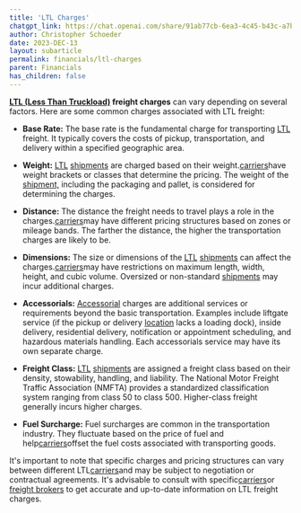 ```yaml
---
title: 'LTL Charges'
chatgpt_link: https://chat.openai.com/share/91ab77cb-6ea3-4c45-b43c-a7b12b2c9015
author: Christopher Schoeder
date: 2023-DEC-13
layout: subarticle
permalink: financials/ltl-charges
parent: Financials
has_children: false
---
```


**<a href="/modes/ltl">LTL (Less Than Truckload)</a> freight charges** can vary depending on several factors. Here are some common charges associated with LTL freight:

- **Base Rate:** The base rate is the fundamental charge for transporting <a href="/modes/ltl">LTL</a> freight. It typically covers the costs of pickup, transportation, and delivery within a specified geographic area.

- **Weight:** <a href="/modes/ltl">LTL</a> <a href="/glossery/shipments">shipments</a> are charged based on their weight.<a href="/carriers/">carriers</a>have weight brackets or classes that determine the pricing. The weight of the <a href="/glossery/shipments">shipment,</a> including the packaging and pallet, is considered for determining the charges.

- **Distance:** The distance the freight needs to travel plays a role in the charges.<a href="/carriers/">carriers</a>may have different pricing structures based on zones or mileage bands. The farther the distance, the higher the transportation charges are likely to be.

- **Dimensions:** The size or dimensions of the <a href="/modes/ltl">LTL</a> <a href="/glossery/shipments">shipments</a> can affect the charges.<a href="/carriers/">carriers</a>may have restrictions on maximum length, width, height, and cubic volume. Oversized or non-standard <a href="/glossery/shipments">shipments</a> may incur additional charges.

- **Accessorials:** <a href="/financials/accessorials">Accessorial</a> charges are additional services or requirements beyond the basic transportation. Examples include liftgate service (if the pickup or delivery <a href="/locations/">location</a> lacks a loading dock), inside delivery, residential delivery, notification or appointment scheduling, and hazardous materials handling. Each accessorials service may have its own separate charge.

- **Freight Class:** <a href="/modes/ltl">LTL</a> <a href="/glossery/shipments">shipments</a> are assigned a freight class based on their density, stowability, handling, and liability. The National Motor Freight Traffic Association (NMFTA) provides a standardized classification system ranging from class 50 to class 500. Higher-class freight generally incurs higher charges.

- **Fuel Surcharge:** Fuel surcharges are common in the transportation industry. They fluctuate based on the price of fuel and help<a href="/carriers/">carriers</a>offset the fuel costs associated with transporting goods.

It's important to note that specific charges and pricing structures can vary between different LTL<a href="/carriers/">carriers</a>and may be subject to negotiation or contractual agreements. It's advisable to consult with specific<a href="/carriers/">carriers</a>or <a href="/brokers/freight">freight brokers</a> to get accurate and up-to-date information on LTL freight charges.
